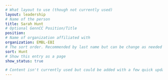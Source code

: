 ```yaml
---
# What layout to use (though not currently used)
layout: leadership
# Name of the person
title: Sarah Hunt
# Optional GennCC Position/Title
position:
# Name of organization affiliated with
organization: EMBL-EBI
# The sort order. Recommended by last name but can be change as needed
sort: Hunt
# Show this entry as a page
show_status: true

# Content isn't currently used but could be added with a few quick updates if needed to allow for bios
---
```

